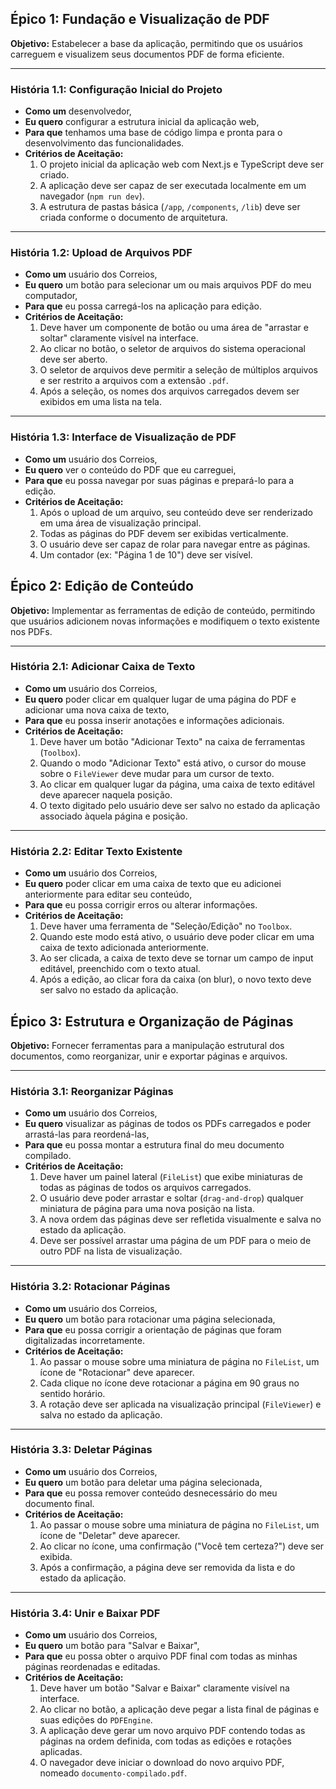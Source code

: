 ## Épico 1: Fundação e Visualização de PDF

**Objetivo:** Estabelecer a base da aplicação, permitindo que os usuários carreguem e visualizem seus documentos PDF de forma eficiente.

---

### **História 1.1: Configuração Inicial do Projeto**
* **Como um** desenvolvedor,
* **Eu quero** configurar a estrutura inicial da aplicação web,
* **Para que** tenhamos uma base de código limpa e pronta para o desenvolvimento das funcionalidades.
* **Critérios de Aceitação:**
    1.  O projeto inicial da aplicação web com Next.js e TypeScript deve ser criado.
    2.  A aplicação deve ser capaz de ser executada localmente em um navegador (`npm run dev`).
    3.  A estrutura de pastas básica (`/app`, `/components`, `/lib`) deve ser criada conforme o documento de arquitetura.

---

### **História 1.2: Upload de Arquivos PDF**
* **Como um** usuário dos Correios,
* **Eu quero** um botão para selecionar um ou mais arquivos PDF do meu computador,
* **Para que** eu possa carregá-los na aplicação para edição.
* **Critérios de Aceitação:**
    1.  Deve haver um componente de botão ou uma área de "arrastar e soltar" claramente visível na interface.
    2.  Ao clicar no botão, o seletor de arquivos do sistema operacional deve ser aberto.
    3.  O seletor de arquivos deve permitir a seleção de múltiplos arquivos e ser restrito a arquivos com a extensão `.pdf`.
    4.  Após a seleção, os nomes dos arquivos carregados devem ser exibidos em uma lista na tela.

---

### **História 1.3: Interface de Visualização de PDF**
* **Como um** usuário dos Correios,
* **Eu quero** ver o conteúdo do PDF que eu carreguei,
* **Para que** eu possa navegar por suas páginas e prepará-lo para a edição.
* **Critérios de Aceitação:**
    1.  Após o upload de um arquivo, seu conteúdo deve ser renderizado em uma área de visualização principal.
    2.  Todas as páginas do PDF devem ser exibidas verticalmente.
    3.  O usuário deve ser capaz de rolar para navegar entre as páginas.
    4.  Um contador (ex: "Página 1 de 10") deve ser visível.


## Épico 2: Edição de Conteúdo

**Objetivo:** Implementar as ferramentas de edição de conteúdo, permitindo que usuários adicionem novas informações e modifiquem o texto existente nos PDFs.

---

### **História 2.1: Adicionar Caixa de Texto**
* **Como um** usuário dos Correios,
* **Eu quero** poder clicar em qualquer lugar de uma página do PDF e adicionar uma nova caixa de texto,
* **Para que** eu possa inserir anotações e informações adicionais.
* **Critérios de Aceitação:**
    1.  Deve haver um botão "Adicionar Texto" na caixa de ferramentas (`Toolbox`).
    2.  Quando o modo "Adicionar Texto" está ativo, o cursor do mouse sobre o `FileViewer` deve mudar para um cursor de texto.
    3.  Ao clicar em qualquer lugar da página, uma caixa de texto editável deve aparecer naquela posição.
    4.  O texto digitado pelo usuário deve ser salvo no estado da aplicação associado àquela página e posição.

---

### **História 2.2: Editar Texto Existente**
* **Como um** usuário dos Correios,
* **Eu quero** poder clicar em uma caixa de texto que eu adicionei anteriormente para editar seu conteúdo,
* **Para que** eu possa corrigir erros ou alterar informações.
* **Critérios de Aceitação:**
    1.  Deve haver uma ferramenta de "Seleção/Edição" no `Toolbox`.
    2.  Quando este modo está ativo, o usuário deve poder clicar em uma caixa de texto adicionada anteriormente.
    3.  Ao ser clicada, a caixa de texto deve se tornar um campo de input editável, preenchido com o texto atual.
    4.  Após a edição, ao clicar fora da caixa (on blur), o novo texto deve ser salvo no estado da aplicação.


## Épico 3: Estrutura e Organização de Páginas

**Objetivo:** Fornecer ferramentas para a manipulação estrutural dos documentos, como reorganizar, unir e exportar páginas e arquivos.

---

### **História 3.1: Reorganizar Páginas**
* **Como um** usuário dos Correios,
* **Eu quero** visualizar as páginas de todos os PDFs carregados e poder arrastá-las para reordená-las,
* **Para que** eu possa montar a estrutura final do meu documento compilado.
* **Critérios de Aceitação:**
    1.  Deve haver um painel lateral (`FileList`) que exibe miniaturas de todas as páginas de todos os arquivos carregados.
    2.  O usuário deve poder arrastar e soltar (`drag-and-drop`) qualquer miniatura de página para uma nova posição na lista.
    3.  A nova ordem das páginas deve ser refletida visualmente e salva no estado da aplicação.
    4.  Deve ser possível arrastar uma página de um PDF para o meio de outro PDF na lista de visualização.

---

### **História 3.2: Rotacionar Páginas**
* **Como um** usuário dos Correios,
* **Eu quero** um botão para rotacionar uma página selecionada,
* **Para que** eu possa corrigir a orientação de páginas que foram digitalizadas incorretamente.
* **Critérios de Aceitação:**
    1.  Ao passar o mouse sobre uma miniatura de página no `FileList`, um ícone de "Rotacionar" deve aparecer.
    2.  Cada clique no ícone deve rotacionar a página em 90 graus no sentido horário.
    3.  A rotação deve ser aplicada na visualização principal (`FileViewer`) e salva no estado da aplicação.

---

### **História 3.3: Deletar Páginas**
* **Como um** usuário dos Correios,
* **Eu quero** um botão para deletar uma página selecionada,
* **Para que** eu possa remover conteúdo desnecessário do meu documento final.
* **Critérios de Aceitação:**
    1.  Ao passar o mouse sobre uma miniatura de página no `FileList`, um ícone de "Deletar" deve aparecer.
    2.  Ao clicar no ícone, uma confirmação ("Você tem certeza?") deve ser exibida.
    3.  Após a confirmação, a página deve ser removida da lista e do estado da aplicação.

---

### **História 3.4: Unir e Baixar PDF**
* **Como um** usuário dos Correios,
* **Eu quero** um botão para "Salvar e Baixar",
* **Para que** eu possa obter o arquivo PDF final com todas as minhas páginas reordenadas e editadas.
* **Critérios de Aceitação:**
    1.  Deve haver um botão "Salvar e Baixar" claramente visível na interface.
    2.  Ao clicar no botão, a aplicação deve pegar a lista final de páginas e suas edições do `PDFEngine`.
    3.  A aplicação deve gerar um novo arquivo PDF contendo todas as páginas na ordem definida, com todas as edições e rotações aplicadas.
    4.  O navegador deve iniciar o download do novo arquivo PDF, nomeado `documento-compilado.pdf`.        